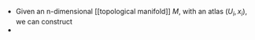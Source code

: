 - Given an n-dimensional [[topological manifold]] $M$, with an atlas $(U_i, x_i)$, we can construct
-
